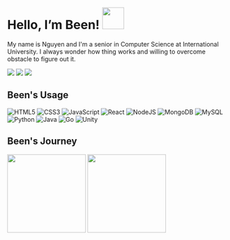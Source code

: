 # Hello, I’m Been! <img src="https://raw.githubusercontent.com/nixin72/nixin72/master/wave.gif" width="50px" height="50px"></img>

<!-- <img align="right" height="260px" src="https://instagram.fsgn8-4.fna.fbcdn.net/v/t51.2885-15/324237603_1808237409557345_7634173267267701218_n.jpg?stp=dst-jpg_e35_p640x640_sh0.08&_nc_ht=instagram.fsgn8-4.fna.fbcdn.net&_nc_cat=105&_nc_ohc=r7TBdf3LqwkAX9RylQ_&edm=ACWDqb8BAAAA&ccb=7-5&ig_cache_key=MzAxMjc0OTU3NTcxNTU2NDM0MQ%3D%3D.2-ccb7-5&oh=00_AfCCVrdv0ky5uANh5_p99753bNH0MOF0BLZGwNx1_sUA5A&oe=6405728F&_nc_sid=1527a3"> -->

My name is Nguyen and I'm a senior in Computer Science at International University. I always wonder how thing works and willing to overcome obstacle to figure out it.
 
 <a href=https://www.linkedin.com/in/nguyenle23iu/> <img src="https://img.shields.io/badge/linkedin-%230077B5.svg?style=for-the-badge&logo=linkedin&logoColor=white"></a> <a href=https://www.facebook.com/nguyenle23.iu/> <img src="https://img.shields.io/badge/Facebook-%231877F2.svg?style=for-the-badge&logo=Facebook&logoColor=white"></a> <a href=https://www.youtube.com/channel/UCgGdKJ-_dy90xlxwgQCV6KA/> <img src="https://img.shields.io/badge/Youtube-%23FF0000.svg?style=for-the-badge&logo=YouTube&logoColor=white"></a> 

## Been's Usage
 
![HTML5](https://img.shields.io/badge/html5-%23E34F26.svg?style=for-the-badge&logo=html5&logoColor=white)
![CSS3](https://img.shields.io/badge/css3-%231572B6.svg?style=for-the-badge&logo=css3&logoColor=white)
![JavaScript](https://img.shields.io/badge/javascript-%23323330.svg?style=for-the-badge&logo=javascript&logoColor=%23F7DF1E)
![React](https://img.shields.io/badge/react-%2320232a.svg?style=for-the-badge&logo=react&logoColor=%2361DAFB)
![NodeJS](https://img.shields.io/badge/node.js-6DA55F?style=for-the-badge&logo=node.js&logoColor=white)
![MongoDB](https://img.shields.io/badge/MongoDB-%234ea94b.svg?style=for-the-badge&logo=mongodb&logoColor=white)
![MySQL](https://img.shields.io/badge/mysql-%2300f.svg?style=for-the-badge&logo=mysql&logoColor=white)
![Python](https://img.shields.io/badge/python-3670A0?style=for-the-badge&logo=python&logoColor=ffdd54)
![Java](https://img.shields.io/badge/java-%23ED8B00.svg?style=for-the-badge&logo=java&logoColor=white)
![Go](https://img.shields.io/badge/go-%2300ADD8.svg?style=for-the-badge&logo=go&logoColor=white)
![Unity](https://img.shields.io/badge/unity-%23000000.svg?style=for-the-badge&logo=unity&logoColor=white)
          
          
## Been's Journey
<div align="left">
  <img height="180em" src="https://github-readme-stats.vercel.app/api/top-langs/?username=nguyenle23&theme=algolia&layout=compact&langs_count=6">
  <img height="180em" src="https://github-readme-stats.vercel.app/api?username=nguyenle23&theme=algolia&show_icons=true&count_private=true">
</div>

  
